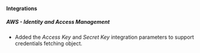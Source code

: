 
#### Integrations
##### AWS - Identity and Access Management
- Added the *Access Key* and *Secret Key* integration parameters to support credentials fetching object.

